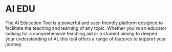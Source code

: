 # AI EDU

The AI Education Tool is a powerful and user-friendly platform designed to facilitate the teaching and learning of any topic. Whether you're an educator looking for a comprehensive teaching aid or a student aiming to deepen your understanding of AI, this tool offers a range of features to support your journey.